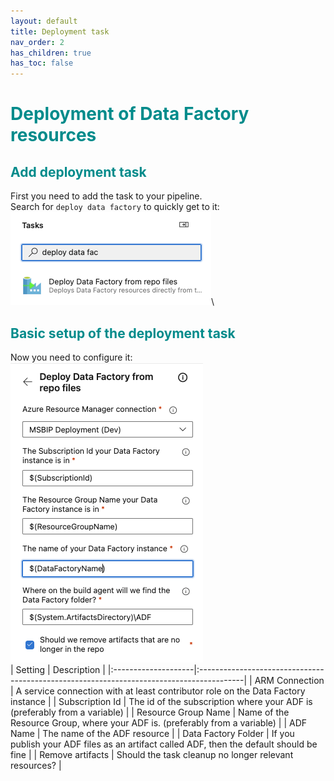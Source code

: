 ```yaml
---
layout: default
title: Deployment task
nav_order: 2
has_children: true
has_toc: false
---
```

# <span style="color:darkcyan">Deployment of Data Factory resources</span>

## <span style="color:darkcyan">Add deployment task</span>
First you need to add the task to your pipeline.\
Search for `deploy data factory` to quickly get to it:\
<img src="../assets/1_AddTask.png">\

## <span style="color:darkcyan">Basic setup of the deployment task</span>
Now you need to configure it:\
<img src="../assets/2_BasicSetup.png">\
| Setting             | Description                                                                              |
|:--------------------|:-----------------------------------------------------------------------------------------|
| ARM Connection      | A service connection with at least contributor role on the Data Factory instance         |
| Subscription Id     | The id of the subscription where your ADF is (preferably from a variable)                |
| Resource Group Name | Name of the Resource Group, where your ADF is. (preferably from a variable)              |
| ADF Name            | The name of the ADF resource                                                             |
| Data Factory Folder | If you publish your ADF files as an artifact called ADF, then the default should be fine |
| Remove artifacts    | Should the task cleanup no longer relevant resources?                                    |